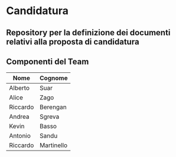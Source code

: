 # Candidatura
Repository per la definizione dei documenti relativi alla proposta di candidatura
---
## Componenti del Team
| Nome   | Cognome   |
|--------|-----------|
| Alberto       | Suar           |
| Alice       | Zago          |
| Riccardo       | Berengan          |
| Andrea      | Sgreva          |
| Kevin       | Basso          |
| Antonio       | Sandu          |
| Riccardo       | Martinello          |
